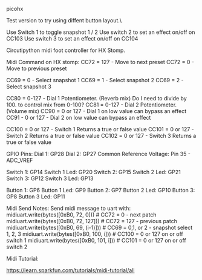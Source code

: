 picohx

Test version to try using diffent button layout.\

Use Switch 1 to toggle snapshot 1 / 2
Use switch 2 to set an effect on/off on CC103
Use switch 3 to set an effect on/off on CC104

Circutipython midi foot controller for HX Stomp.


Midi Command on HX stomp:
CC72 = 127 - Move to next preset
CC72 = 0 - Move to previous preset

CC69 = 0 - Select snapshot 1
CC69 = 1 - Select snapshot 2
CC69 = 2 - Select snapshot 3

CC80 = 0-127 - Dial 1 Potentiometer. (Reverb mix)  Do I need to divide by 100.  to control mix from 0-100?
CC81 = 0-127 - Dial 2 Potentiometer. (Volume mix)
CC90 = 0 or 127 - Dial 1 on low value can bypass an effect 
CC91 - 0 or 127 - Dial 2 on low value can bypass an effect


CC100 = 0 or 127 - Switch 1 Returns a true or false value
CC101 = 0 or 127 - Switch 2 Returns a true or false value
CC102 = 0 or 127 - Switch 3 Returns a true or false value


GPIO Pins:
Dial 1: GP28
Dial 2: GP27
Common Reference Voltage: Pin 35 - ADC_VREF

Switch 1: GP14
Switch 1 Led: GP20
Switch 2: GP15
Switch 2 Led: GP21
Switch 3: GP12
Switch 3 Led: GP13


Button 1: GP6
Button 1 Led: GP9
Button 2: GP7
Button 2 Led: GP10
Button 3: GP8
Button 3 Led: GP11


Midi Send Notes:
Send midi message to uart with:
midiuart.write(bytes([0xB0, 72, 0])) # CC72 = 0 - next patch
midiuart.write(bytes([0xB0, 72, 127])) # CC72 = 127 - previous patch
midiuart.write(bytes([0xB0, 69, (i-1)])) # CC69 = 0,1, or 2 - snapshot select 1, 2, 3
midiuart.write(bytes([0xB0, 100, i])) # CC100 = 0 or 127 on or off switch 1
midiuart.write(bytes([0xB0, 101, i])) # CC101 = 0 or 127 on or off switch 2


Midi Tutorial:

https://learn.sparkfun.com/tutorials/midi-tutorial/all








